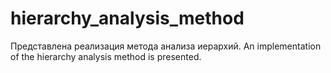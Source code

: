 # hierarchy_analysis_method
Представлена реализация метода анализа иерархий. An implementation of the hierarchy analysis method is presented.
